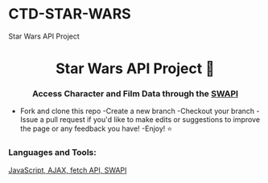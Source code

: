 # CTD-STAR-WARS
Star Wars API Project
<h1 align="center">Star Wars API Project 🔭 </h1>
<h3 align="center">Access Character and Film Data through the <span><a href="https://swapi.dev/" target="blank"> SWAPI</a></span> </h3>

- Fork and clone this repo
-Create a new branch
-Checkout your branch
-Issue a pull request if you'd like to make edits or suggestions to improve the page or any feedback you have!
-Enjoy! ⭐




<h3 align="left">Languages and Tools:</h3>
<p align="left"> <a href="https://expressjs.com" target="_blank" rel="noreferrer"> JavaScript, AJAX, fetch API, SWAPI </p>
